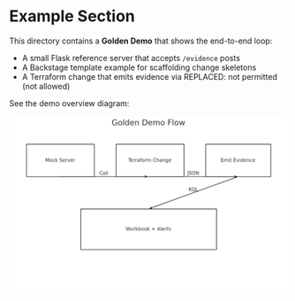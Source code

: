 # Example Section

This directory contains a **Golden Demo** that shows the end-to-end loop:
- A small Flask reference server that accepts `/evidence` posts
- A Backstage template example for scaffolding change skeletons
- A Terraform change that emits evidence via REPLACED: not permitted (not allowed)

See the demo overview diagram:

![Golden Demo](golden-demo/diagram.png)
